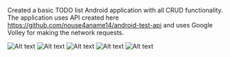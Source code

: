 Created a basic TODO list Android application with all CRUD functionality. The application uses API created here https://github.com/nouse4aname14/android-test-api 
and uses Google Volley for making the network requests.

![Alt text](http://ec2-54-68-48-189.us-west-2.compute.amazonaws.com/img/login.png)
![Alt text](http://ec2-54-68-48-189.us-west-2.compute.amazonaws.com/img/blank.png)
![Alt text](http://ec2-54-68-48-189.us-west-2.compute.amazonaws.com/img/add.png)
![Alt text](http://ec2-54-68-48-189.us-west-2.compute.amazonaws.com/img/edit.png)
![Alt text](http://ec2-54-68-48-189.us-west-2.compute.amazonaws.com/img/list.png)
